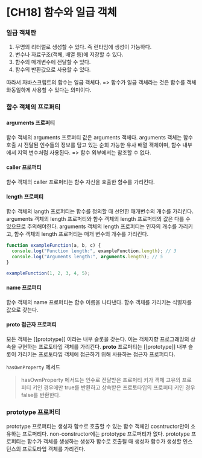 # [CH18] 함수와 일급 객체

### 일급 객체란

1. 무명의 리터럴로 생성할 수 있다. 즉 런타임에 생성이 가능하다.
2. 변수나 자료구조(객체, 배열 등)에 저장할 수 있다.
3. 함수의 매개변수에 전달할 수 있다.
4. 함수의 반환값으로 사용할 수 있다.

따라서 자바스크립트의 함수는 일급 객체다. => 함수가 일급 객체라는 것은 함수를 객체와동일하게 사용할 수 있다는 의미이다.

### 함수 객체의 프로퍼티

#### arguments 프로퍼티

함수 객체의 arguments 프로퍼티 값은 arguments 객체다. arguments 객체는 함수 호출 시 전달된 인수들의 정보를 담고 있는 순회 가능한 유사 배열 객체이며, 함수 내부에서 지역 변수처럼 사용된다. => 함수 외부에서는 참조할 수 없다.

#### caller 프로퍼티

함수 객체의 caller 프로퍼티는 함수 자신을 호출한 함수를 가리킨다.

#### length 프로퍼티

함수 객체의 langth 프로퍼티는 함수를 정의할 때 선언한 매개변수의 개수를 가리킨다. arguments 객체의 length 프로퍼티와 함수 객체의 length 프로퍼티의 값은 다를 수 있으므로 주의해야한다.
arguments 객체의 length 프로퍼티는 인자의 개수를 가리키고, 함수 객체의 length 프로퍼티는 매개 변수의 개수를 가리킨다.

```javascript
function exampleFunction(a, b, c) {
  console.log("Function length:", exampleFunction.length); // 3
  console.log("Arguments length:", arguments.length); // 5
}

exampleFunction(1, 2, 3, 4, 5);
```

#### name 프로퍼티

함수 객체의 name 프로퍼티는 함수 이름을 나타낸다.
함수 객체를 가리키는 식별자를 값으로 갖는다.

#### **proto** 접근자 프로퍼티

모든 객체는 [[prototype]] 이라는 내부 슬롯을 갖는다. 이는 객체지향 프로그래밍의 상속을 구현하는 프로토타입 객체를 가리킨다.
**proto** 프로퍼티는 [[prototype]] 내부 슬롯이 가리키는 프로토타입 객체에 접근하기 위해 사용하는 접근자 프로퍼티다.

`hasOwnProperty` 메서드

> hasOwnProperty 메서드는 인수로 전달받은 프로퍼티 키가 객체 고유의 프로퍼티 키인 경우에만 true를 반환하고 상속받은 프로토타입의 프로퍼티 키인 경우 false를 반환한다.

### prototype 프로퍼티

prototype 프로퍼티는 생성자 함수로 호출할 수 있는 함수 객체인 cosntructor만이 소유하는 프로퍼티다. non-constructor에는 prototype 프로퍼티가 없다.
prototype 프로퍼티는 함수가 객체를 생성하는 생성자 함수로 호출될 때 생성자 함수가 생성할 인스턴스의 프로토타입 객체를 가리킨다.

